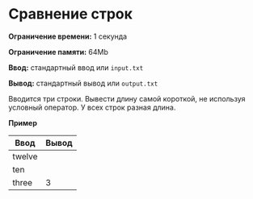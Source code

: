 # Сравнение строк

**Ограничение времени:** 1 секунда

**Ограничение памяти:** 64Mb

**Ввод:** стандартный ввод или `input.txt`

**Вывод:** стандартный вывод или `output.txt`

Вводится три строки. Вывести длину самой короткой, не используя условный оператор. У всех строк разная длина.

**Пример**

| Ввод     | Вывод |
| -------- | ----- |
| twelve   |       |
| ten      |       |
| three  | 3     |